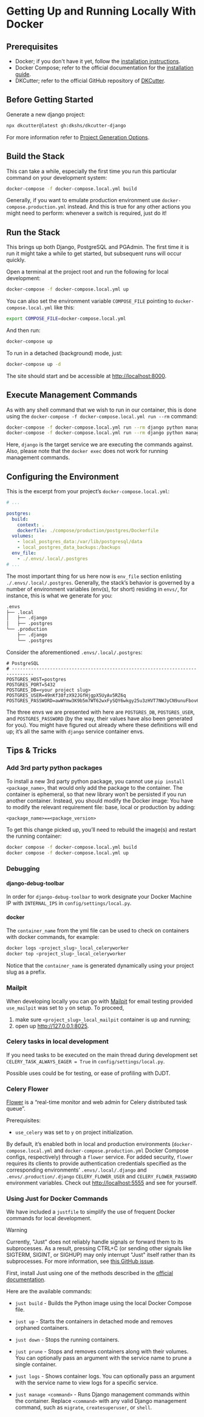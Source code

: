 # Getting Up and Running Locally With Docker

## Prerequisites

- Docker; if you don't have it yet, follow the [installation instructions](https://docs.docker.com/get-docker/#supported-platforms).
- Docker Compose; refer to the official documentation for the [installation guide](https://docs.docker.com/compose/install/).
- DKCutter; refer to the official GitHub repository of [DKCutter](https://github.com/dkshs/dkcutter).

## Before Getting Started

Generate a new django project:

```bash
npx dkcutter@latest gh:dkshs/dkcutter-django
```

For more information refer to [Project Generation Options](./project-generation-options.md).

## Build the Stack

This can take a while, especially the first time you run this particular command on your development system:

```bash
docker-compose -f docker-compose.local.yml build
```

Generally, if you want to emulate production environment use `docker-compose.production.yml` instead. And this is true for any other actions you might need to perform: whenever a switch is required, just do it!

## Run the Stack

This brings up both Django, PostgreSQL and PGAdmin. The first time it is run it might take a while to get started, but subsequent runs will occur quickly.

Open a terminal at the project root and run the following for local development:

```bash
docker-compose -f docker-compose.local.yml up
```

You can also set the environment variable `COMPOSE_FILE` pointing to `docker-compose.local.yml` like this:

```bash
export COMPOSE_FILE=docker-compose.local.yml
```

And then run:

```bash
docker-compose up
```

To run in a detached (background) mode, just:

```bash
docker-compose up -d
```

The site should start and be accessible at <http://localhost:8000>.

## Execute Management Commands

As with any shell command that we wish to run in our container, this is done using the `docker-compose -f docker-compose.local.yml run --rm` command:

```bash
docker-compose -f docker-compose.local.yml run --rm django python manage.py migrate
docker-compose -f docker-compose.local.yml run --rm django python manage.py createsuperuser
```

Here, `django` is the target service we are executing the commands against. Also, please note that the `docker exec` does not work for running management commands.

## Configuring the Environment

This is the excerpt from your project’s `docker-compose.local.yml`:

```yml
# ...

postgres:
  build:
    context: .
    dockerfile: ./compose/production/postgres/Dockerfile
  volumes:
    - local_postgres_data:/var/lib/postgresql/data
    - local_postgres_data_backups:/backups
  env_file:
    - ./.envs/.local/.postgres
# ...
```

The most important thing for us here now is `env_file` section enlisting `./.envs/.local/.postgres`. Generally, the stack’s behavior is governed by a number of environment variables (env(s), for short) residing in `envs/`, for instance, this is what we generate for you:

```bash
.envs
├── .local
│   ├── .django
│   ├── .postgres
└── .production
    ├── .django
    └── .postgres
```

Consider the aforementioned `.envs/.local/.postgres`:

```env
# PostgreSQL
# ------------------------------------------------------------------------------
POSTGRES_HOST=postgres
POSTGRES_PORT=5432
POSTGRES_DB=<your project slug>
POSTGRES_USER=49nKf38fzX92JGfHjgpX5UyAv5RZ6q
POSTGRES_PASSWORD=awWYmw3K9b5m7WT62wxFySQY6wkgy25u3zHVT7NWJyCN9unuFbov69cuiL2U
```

The three envs we are presented with here are `POSTGRES_DB`, `POSTGRES_USER`, and `POSTGRES_PASSWORD` (by the way, their values have also been generated for you). You might have figured out already where these definitions will end up; it’s all the same with `django` service container envs.

## Tips & Tricks

### Add 3rd party python packages

To install a new 3rd party python package, you cannot use `pip install <package_name>`, that would only add the package to the container. The container is ephemeral, so that new library won’t be persisted if you run another container. Instead, you should modify the Docker image: You have to modify the relevant requirement file: base, local or production by adding:

```txt
<package_name>==<package_version>
```

To get this change picked up, you’ll need to rebuild the image(s) and restart the running container:

```bash
docker compose -f docker-compose.local.yml build
docker compose -f docker-compose.local.yml up
```

### Debugging

#### django-debug-toolbar

In order for `django-debug-toolbar` to work designate your Docker Machine IP with `INTERNAL_IPS` in `config/settings/local.py`.

#### docker

The `container_name` from the yml file can be used to check on containers with docker commands, for example:

```bash
docker logs <project_slug>_local_celeryworker
docker top <project_slug>_local_celeryworker
```

Notice that the `container_name` is generated dynamically using your project slug as a prefix.

### Mailpit

When developing locally you can go with [Mailpit](https://github.com/axllent/mailpit/) for email testing provided `use_mailpit` was set to `y` on setup. To proceed,

1. make sure `<project_slug>_local_mailpit` container is up and running;
2. open up <http://127.0.0.1:8025>.

### Celery tasks in local development

If you need tasks to be executed on the main thread during development set `CELERY_TASK_ALWAYS_EAGER = True` in `config/settings/local.py`.

Possible uses could be for testing, or ease of profiling with DJDT.

### Celery Flower

[Flower](https://github.com/mher/flower) is a “real-time monitor and web admin for Celery distributed task queue”.

Prerequisites:

- `use_celery` was set to `y` on project initialization.

By default, it’s enabled both in local and production environments (`docker-compose.local.yml` and `docker-compose.production.yml` Docker Compose configs, respectively) through a `flower` service. For added security, `flower` requires its clients to provide authentication credentials specified as the corresponding environments’ `.envs/.local/.django` and `.envs/.production/.django` `CELERY_FLOWER_USER` and `CELERY_FLOWER_PASSWORD` environment variables. Check out <http://localhost:5555> and see for yourself.

### Using Just for Docker Commands

We have included a `justfile` to simplify the use of frequent Docker commands for local development.

> [!WARNING]
> Currently, "Just" does not reliably handle signals or forward them to its subprocesses. As a result, pressing CTRL+C (or sending other signals like SIGTERM, SIGINT, or SIGHUP) may only interrupt "Just" itself rather than its subprocesses. For more information, see [this GitHub issue](https://github.com/casey/just/issues/2473).

First, install Just using one of the methods described in the [official documentation](https://just.systems/man/en/packages.html).

Here are the available commands:

- `just build` - Builds the Python image using the local Docker Compose file.

- `just up` - Starts the containers in detached mode and removes orphaned containers.

- `just down` - Stops the running containers.

- `just prune` - Stops and removes containers along with their volumes. You can optionally pass an argument with the service name to prune a single container.

- `just logs` - Shows container logs. You can optionally pass an argument with the service name to view logs for a specific service.

- `just manage <command>` - Runs Django management commands within the container. Replace `<command>` with any valid Django management command, such as `migrate`, `createsuperuser`, or `shell`.
